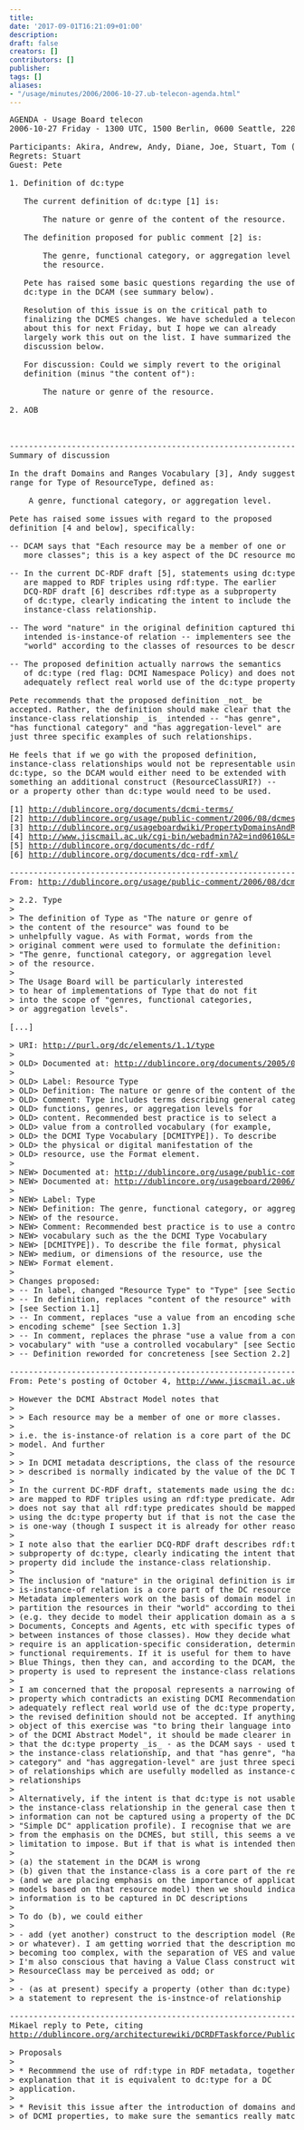 ```yaml
---
title: 
date: '2017-09-01T16:21:09+01:00'
description: 
draft: false
creators: []
contributors: []
publisher: 
tags: []
aliases:
- "/usage/minutes/2006/2006-10-27.ub-telecon-agenda.html"
---
```


<pre>
AGENDA - Usage Board telecon 
2006-10-27 Friday - 1300 UTC, 1500 Berlin, 0600 Seattle, 2200 Tokyo

Participants: Akira, Andrew, Andy, Diane, Joe, Stuart, Tom (chair)
Regrets: Stuart
Guest: Pete

1. Definition of dc:type

   The current definition of dc:type [1] is:
   
       The nature or genre of the content of the resource.
   
   The definition proposed for public comment [2] is:
   
       The genre, functional category, or aggregation level of
       the resource.

   Pete has raised some basic questions regarding the use of
   dc:type in the DCAM (see summary below).

   Resolution of this issue is on the critical path to
   finalizing the DCMES changes. We have scheduled a telecon
   about this for next Friday, but I hope we can already
   largely work this out on the list. I have summarized the
   discussion below.

   For discussion: Could we simply revert to the original
   definition (minus "the content of"):

       The nature or genre of the resource.

2. AOB

   

----------------------------------------------------------------------
Summary of discussion

In the draft Domains and Ranges Vocabulary [3], Andy suggests a
range for Type of ResourceType, defined as:

    A genre, functional category, or aggregation level.

Pete has raised some issues with regard to the proposed
definition [4 and below], specifically:

-- DCAM says that "Each resource may be a member of one or
   more classes"; this is a key aspect of the DC resource model.

-- In the current DC-RDF draft [5], statements using dc:type
   are mapped to RDF triples using rdf:type. The earlier
   DCQ-RDF draft [6] describes rdf:type as a subproperty
   of dc:type, clearly indicating the intent to include the
   instance-class relationship.

-- The word "nature" in the original definition captured this
   intended is-instance-of relation -- implementers see the 
   "world" according to the classes of resources to be described.

-- The proposed definition actually narrows the semantics
   of dc:type (red flag: DCMI Namespace Policy) and does not
   adequately reflect real world use of the dc:type property.

Pete recommends that the proposed definition _not_ be
accepted. Rather, the definition should make clear that the
instance-class relationship _is_ intended -- "has genre",
"has functional category" and "has aggregation-level" are
just three specific examples of such relationships.

He feels that if we go with the proposed definition,
instance-class relationships would not be representable using
dc:type, so the DCAM would either need to be extended with
something an additional construct (ResourceClassURI?) --
or a property other than dc:type would need to be used.

[1] <a href="http://dublincore.org/documents/dcmi-terms/">http://dublincore.org/documents/dcmi-terms/</a>
[2] <a href="http://dublincore.org/usage/public-comment/2006/08/dcmes-changes/">http://dublincore.org/usage/public-comment/2006/08/dcmes-changes/</a>
[3] <a href="http://dublincore.org/usageboardwiki/PropertyDomainsAndRanges">http://dublincore.org/usageboardwiki/PropertyDomainsAndRanges</a>
[4] <a href="http://www.jiscmail.ac.uk/cgi-bin/webadmin?A2=ind0610&amp;L=dc-usage&amp;P=53">http://www.jiscmail.ac.uk/cgi-bin/webadmin?A2=ind0610&amp;L=dc-usage&amp;P=53</a>
[5] <a href="http://dublincore.org/documents/dc-rdf/">http://dublincore.org/documents/dc-rdf/</a>
[6] <a href="http://dublincore.org/documents/dcq-rdf-xml/">http://dublincore.org/documents/dcq-rdf-xml/</a>

----------------------------------------------------------------------
From: <a href="http://dublincore.org/usage/public-comment/2006/08/dcmes-changes/">http://dublincore.org/usage/public-comment/2006/08/dcmes-changes/</a>

&gt; 2.2. Type      
&gt; 
&gt; The definition of Type as "The nature or genre of
&gt; the content of the resource" was found to be
&gt; unhelpfully vague. As with Format, words from the 
&gt; original comment were used to formulate the definition:
&gt; "The genre, functional category, or aggregation level 
&gt; of the resource.
&gt; 
&gt; The Usage Board will be particularly interested
&gt; to hear of implementations of Type that do not fit
&gt; into the scope of "genres, functional categories,
&gt; or aggregation levels".

[...]

&gt; URI: <a href="http://purl.org/dc/elements/1.1/type">http://purl.org/dc/elements/1.1/type</a>
&gt; 
&gt; OLD&gt; Documented at: <a href="http://dublincore.org/documents/2005/06/13/dcmi-terms/#type">http://dublincore.org/documents/2005/06/13/dcmi-terms/#type</a>
&gt; 
&gt; OLD&gt; Label: Resource Type
&gt; OLD&gt; Definition: The nature or genre of the content of the resource.
&gt; OLD&gt; Comment: Type includes terms describing general categories,
&gt; OLD&gt; functions, genres, or aggregation levels for
&gt; OLD&gt; content. Recommended best practice is to select a
&gt; OLD&gt; value from a controlled vocabulary (for example,
&gt; OLD&gt; the DCMI Type Vocabulary [DCMITYPE]). To describe
&gt; OLD&gt; the physical or digital manifestation of the
&gt; OLD&gt; resource, use the Format element.
&gt; 
&gt; NEW&gt; Documented at: <a href="http://dublincore.org/usage/public-comment/2006/08/dcmes-changes/#type">http://dublincore.org/usage/public-comment/2006/08/dcmes-changes/#type</a>
&gt; NEW&gt; Documented at: <a href="http://dublincore.org/usageboard/2006/2006-06.dcmes/dcmes-changes/#type">http://dublincore.org/usageboard/2006/2006-06.dcmes/dcmes-changes/#type</a>
&gt; 
&gt; NEW&gt; Label: Type
&gt; NEW&gt; Definition: The genre, functional category, or aggregation level 
&gt; NEW&gt; of the resource.
&gt; NEW&gt; Comment: Recommended best practice is to use a controlled
&gt; NEW&gt; vocabulary such as the the DCMI Type Vocabulary
&gt; NEW&gt; [DCMITYPE]). To describe the file format, physical
&gt; NEW&gt; medium, or dimensions of the resource, use the
&gt; NEW&gt; Format element.
&gt; 
&gt; Changes proposed:
&gt; -- In label, changed "Resource Type" to "Type" [see Section 1.6]
&gt; -- In definition, replaces "content of the resource" with "resource" 
&gt; [see Section 1.1]
&gt; -- In comment, replaces "use a value from an encoding scheme" with "use an 
&gt; encoding scheme" [see Section 1.3]
&gt; -- In comment, replaces the phrase "use a value from a controlled 
&gt; vocabulary" with "use a controlled vocabulary" [see Section 1.4]
&gt; -- Definition reworded for concreteness [see Section 2.2]

----------------------------------------------------------------------
From: Pete's posting of October 4, <a href="http://www.jiscmail.ac.uk/cgi-bin/webadmin?A2=ind0610&amp;L=dc-usage&amp;P=53">http://www.jiscmail.ac.uk/cgi-bin/webadmin?A2=ind0610&amp;L=dc-usage&amp;P=53</a>

&gt; However the DCMI Abstract Model notes that
&gt; 
&gt; &gt; Each resource may be a member of one or more classes.
&gt; 
&gt; i.e. the is-instance-of relation is a core part of the DC resource 
&gt; model. And further
&gt; 
&gt; &gt; In DCMI metadata descriptions, the class of the resource being 
&gt; &gt; described is normally indicated by the value of the DC Type property
&gt; 
&gt; In the current DC-RDF draft, statements made using the dc:type property 
&gt; are mapped to RDF triples using an rdf:type predicate. Admittedly it 
&gt; does not say that all rdf:type predicates should be mapped to statements 
&gt; using the dc:type property but if that is not the case then the mapping 
&gt; is one-way (though I suspect it is already for other reasons).
&gt; 
&gt; I note also that the earlier DCQ-RDF draft describes rdf:type as a 
&gt; subproperty of dc:type, clearly indicating the intent that the dc:type 
&gt; property did include the instance-class relationship.
&gt; 
&gt; The inclusion of "nature" in the original definition is important. The 
&gt; is-instance-of relation is a core part of the DC resource model. 
&gt; Metadata implementers work on the basis of domain model in which they 
&gt; partition the resources in their "world" according to their "nature" 
&gt; (e.g. they decide to model their application domain as a set of 
&gt; Documents, Concepts and Agents, etc with specific types of relationship 
&gt; between instances of those classes). How they decide what classes they 
&gt; require is an application-specific consideration, determined by their 
&gt; functional requirements. If it is useful for them to have a class of 
&gt; Blue Things, then they can, and according to the DCAM, the dc:type 
&gt; property is used to represent the instance-class relationship.
&gt; 
&gt; I am concerned that the proposal represents a narrowing of the dc:type 
&gt; property which contradicts an existing DCMI Recommendation and does not 
&gt; adequately reflect real world use of the dc:type property, and I think 
&gt; the revised definition should not be accepted. If anything, as the 
&gt; object of this exercise was "to bring their language into line with that 
&gt; of the DCMI Abstract Model", it should be made clearer in the definition 
&gt; that the dc:type property _is_ - as the DCAM says - used to represent 
&gt; the instance-class relationship, and that "has genre", "has functional 
&gt; category" and "has aggregation-level" are just three specific examples 
&gt; of relationships which are usefully modelled as instance-class 
&gt; relationships
&gt; 
&gt; Alternatively, if the intent is that dc:type is not usable to represent 
&gt; the instance-class relationship in the general case then this 
&gt; information can not be captured using a property of the DCMES (or the 
&gt; "Simple DC" application profile). I recognise that we are shifting away 
&gt; from the emphasis on the DCMES, but still, this seems a very serious 
&gt; limitation to impose. But if that is what is intended then 
&gt; 
&gt; (a) the statement in the DCAM is wrong
&gt; (b) given that the instance-class is a core part of the resource model 
&gt; (and we are placing emphasis on the importance of application/domain 
&gt; models based on that resource model) then we should indicate how this 
&gt; information is to be captured in DC descriptions
&gt; 
&gt; To do (b), we could either
&gt; 
&gt; - add (yet another) construct to the description model (ResourceClassURI 
&gt; or whatever). I am getting worried that the description model is already 
&gt; becoming too complex, with the separation of VES and valueClass, though 
&gt; I'm also conscious that having a Value Class construct without a 
&gt; ResourceClass may be perceived as odd; or
&gt; 
&gt; - (as at present) specify a property (other than dc:type) to be used in 
&gt; a statement to represent the is-instnce-of relationship

----------------------------------------------------------------------
Mikael reply to Pete, citing
<a href="http://dublincore.org/architecturewiki/DCRDFTaskforce/PublicCommentJune2006">http://dublincore.org/architecturewiki/DCRDFTaskforce/PublicCommentJune2006</a>

&gt; Proposals
&gt; 
&gt; * Recommmend the use of rdf:type in RDF metadata, together with an
&gt; explanation that it is equivalent to dc:type for a DC
&gt; application.
&gt; 
&gt; * Revisit this issue after the introduction of domains and ranges
&gt; of DCMI properties, to make sure the semantics really match.

</pre>
